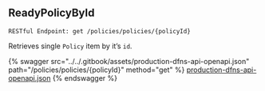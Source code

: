 
## ReadyPolicyById
`RESTful Endpoint: get /policies/policies/{policyId}`

Retrieves single `Policy` item by it’s `id`.


{% swagger src="../../.gitbook/assets/production-dfns-api-openapi.json" path="/policies/policies/{policyId}" method="get" %}
[production-dfns-api-openapi.json](../../.gitbook/assets/production-dfns-api-openapi.json)
{% endswagger %}
